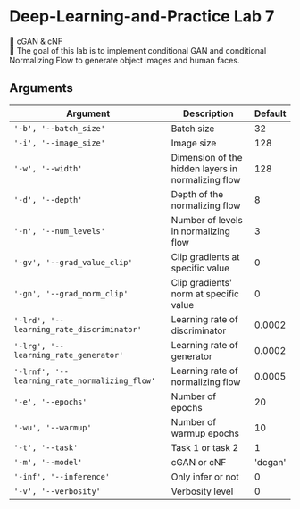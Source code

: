 # Deep-Learning-and-Practice Lab 7
🚀 cGAN & cNF  
🏹 The goal of this lab is to implement conditional GAN and conditional Normalizing Flow to generate object images and human faces.



## Arguments
|Argument|Description|Default|
|---|---|---|
|`'-b', '--batch_size'`|Batch size|32|
|`'-i', '--image_size'`|Image size|128|
|`'-w', '--width'`|Dimension of the hidden layers in normalizing flow|128|
|`'-d', '--depth'`|Depth of the normalizing flow|8|
|`'-n', '--num_levels'`|Number of levels in normalizing flow|3|
|`'-gv', '--grad_value_clip'`|Clip gradients at specific value|0|
|`'-gn', '--grad_norm_clip'`|Clip gradients' norm at specific value|0|
|`'-lrd', '--learning_rate_discriminator'`|Learning rate of discriminator|0.0002|
|`'-lrg', '--learning_rate_generator'`|Learning rate of generator|0.0002|
|`'-lrnf', '--learning_rate_normalizing_flow'`|Learning rate of normalizing flow|0.0005|
|`'-e', '--epochs'`|Number of epochs|20|
|`'-wu', '--warmup'`|Number of warmup epochs|10|
|`'-t', '--task'`|Task 1 or task 2|1|
|`'-m', '--model'`|cGAN or cNF|'dcgan'|
|`'-inf', '--inference'`|Only infer or not|0|
|`'-v', '--verbosity'`|Verbosity level|0|